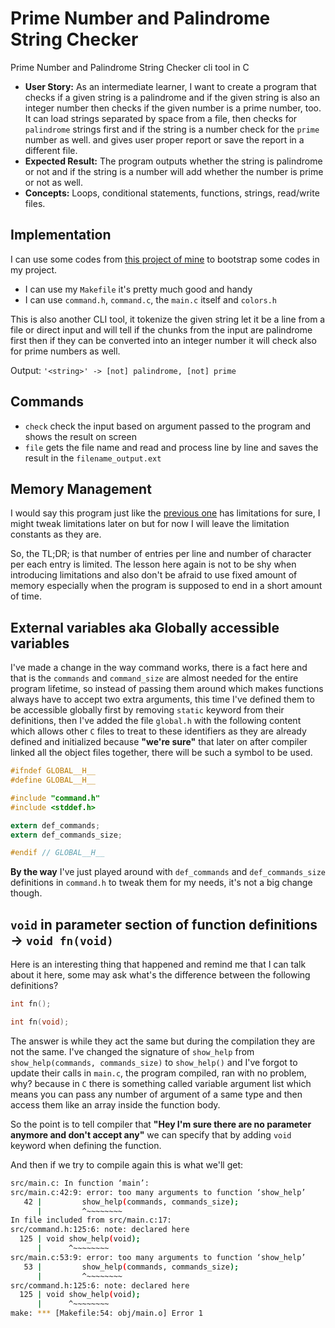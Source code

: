 # Prime Number and Palindrome String Checker

Prime Number and Palindrome String Checker cli tool in C

- **User Story:** As an intermediate learner, I want to create a program that checks if a given string is a palindrome and if the given string is also an integer number then checks if the given number is a prime number, too. It can load strings separated by space from a file, then checks for `palindrome` strings first and if the string is a number check for the `prime` number as well. and gives user proper report or save the report in a different file.
- **Expected Result:** The program outputs whether the string is palindrome or not and if the string is a number will add whether the number is prime or not as well.
- **Concepts:** Loops, conditional statements, functions, strings, read/write files.

## Implementation

I can use some codes from [this project of mine](https://github.com/dezashibi-c-projects/b-calculator) to bootstrap some codes in my project.

- I can use my `Makefile` it's pretty much good and handy
- I can use `command.h`, `command.c`, the `main.c` itself and `colors.h`

This is also another CLI tool, it tokenize the given string let it be a line from a file or direct input and will tell if the chunks from the input are palindrome first then if they can be converted into an integer number it will check also for prime numbers as well.

Output: `'<string>' -> [not] palindrome, [not] prime`

## Commands

- `check` check the input based on argument passed to the program and shows the result on screen
- `file` gets the file name and read and process line by line and saves the result in the `filename_output.ext`

## Memory Management

I would say this program just like the [previous one](https://github.com/dezashibi-c-projects/b-calculator) has limitations for sure, I might tweak limitations later on but for now I will leave the
limitation constants as they are.

So, the TL;DR; is that number of entries per line and number of character per each entry is limited. The lesson here again is not to be shy when introducing limitations and also don't be afraid
to use fixed amount of memory especially when the program is supposed to end in a short amount of time.

## External variables aka Globally accessible variables

I've made a change in the way command works, there is a fact here and that is the `commands` and `command_size` are almost needed for the entire program lifetime, so instead of passing them around which makes
functions always have to accept two extra arguments, this time I've defined them to be accessible globally first by removing `static` keyword from their definitions, then I've added the file `global.h` with the
following content which allows other `C` files to treat to these identifiers as they are already defined and initialized because **"we're sure"** that later on after compiler linked all the object files together, there will be such a symbol to be used.

```c
#ifndef GLOBAL__H__
#define GLOBAL__H__

#include "command.h"
#include <stddef.h>

extern def_commands;
extern def_commands_size;

#endif // GLOBAL__H__
```

**By the way** I've just played around with `def_commands` and `def_commands_size` definitions in `command.h` to tweak them for my needs, it's not a big change though.

## `void` in parameter section of function definitions -> `void fn(void)`

Here is an interesting thing that happened and remind me that I can talk about it here, some may ask what's the difference between the following definitions?

```c
int fn();

int fn(void);

```

The answer is while they act the same but during the compilation they are not the same. I've changed the signature of `show_help` from `show_help(commands, commands_size)` to `show_help()`
and I've forgot to update their calls in `main.c`, the program compiled, ran with no problem, why? because in `C` there is something called variable argument list which means you can
pass any number of argument of a same type and then access them like an array inside the function body.

So the point is to tell compiler that **"Hey I'm sure there are no parameter anymore and don't accept any"** we can specify that by adding `void` keyword when defining the function.

And then if we try to compile again this is what we'll get:

```bash
src/main.c: In function ‘main’:
src/main.c:42:9: error: too many arguments to function ‘show_help’
   42 |         show_help(commands, commands_size);
      |         ^~~~~~~~~
In file included from src/main.c:17:
src/command.h:125:6: note: declared here
  125 | void show_help(void);
      |      ^~~~~~~~~
src/main.c:53:9: error: too many arguments to function ‘show_help’
   53 |         show_help(commands, commands_size);
      |         ^~~~~~~~~
src/command.h:125:6: note: declared here
  125 | void show_help(void);
      |      ^~~~~~~~~
make: *** [Makefile:54: obj/main.o] Error 1

```
